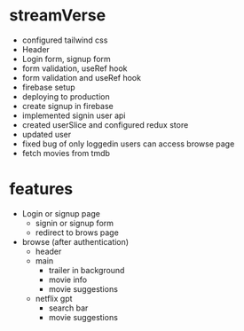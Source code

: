 # streamVerse

 - configured tailwind css
 - Header
 - Login form, signup form
 - form validation, useRef hook
 - form validation and useRef hook
 - firebase setup
 - deploying to production
 - create signup in firebase
 - implemented signin user api
 - created userSlice and configured redux store
 - updated user
 - fixed bug of only loggedin users can access browse page
 - fetch movies from tmdb

 # features
   - Login or signup page
       - signin or signup form
       - redirect to brows page
   - browse (after authentication)
       - header
       - main
          - trailer in background
          - movie info
          - movie suggestions
       - netflix gpt
          - search bar
          - movie suggestions   